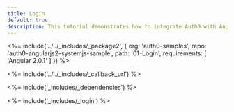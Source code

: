 ```yaml
---
title: Login
default: true
description: This tutorial demonstrates how to integrate Auth0 with Angular 2 to add user login to your app
---
```



<%= include('../../_includes/_package2', {
  org: 'auth0-samples',
  repo: 'auth0-angularjs2-systemjs-sample',
  path: '01-Login',
  requirements: [
    'Angular 2.0.1'
  ]
}) %>

<%= include('../../_includes/_callback_url') %>

<%= include('_includes/_dependencies') %>

<%= include('_includes/_login') %>
